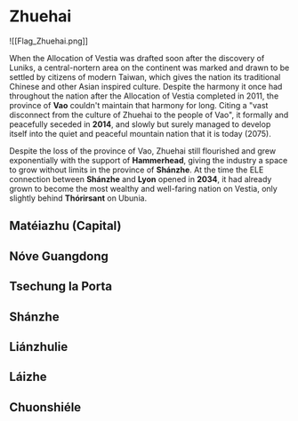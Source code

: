 # Zhuehai
![[Flag_Zhuehai.png]]

When the Allocation of Vestia was drafted soon after the discovery of Luniks, a central-nortern area on the continent was marked and drawn to be settled by citizens of modern Taiwan, which gives the nation its traditional Chinese and other Asian inspired culture. Despite the harmony it once had throughout the nation after the Allocation of Vestia completed in 2011, the province of **Vao** couldn't maintain that harmony for long. Citing a "vast disconnect from the culture of Zhuehai to the people of Vao", it formally and peacefully seceded in **2014**, and slowly but surely managed to develop itself into the quiet and peaceful mountain nation that it is today (2075).

Despite the loss of the province of Vao, Zhuehai still flourished and grew exponentially with the support of **Hammerhead**, giving the industry a space to grow without limits in the province of **Shánzhe**. At the time the ELE connection between **Shánzhe** and **Lyon** opened in **2034**, it had already grown to become the most wealthy and well-faring nation on Vestia, only slightly behind **Thórirsant** on Ubunia. 

## Matéiazhu (Capital)
## Nóve Guangdong
## Tsechung la Porta
## Shánzhe
## Liánzhulie
## Láizhe
## Chuonshiéle
